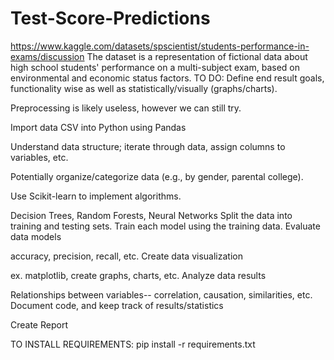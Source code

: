 # Test-Score-Predictions
https://www.kaggle.com/datasets/spscientist/students-performance-in-exams/discussion 
The dataset is a representation of fictional data about high school students' performance on a multi-subject exam, based on environmental and economic status factors.
TO DO:
Define end result goals, functionality wise as well as statistically/visually (graphs/charts).

Preprocessing is likely useless, however we can still try.

Import data CSV into Python using Pandas

Understand data structure; iterate through data, assign columns to variables, etc.

Potentially organize/categorize data (e.g., by gender, parental college).

Use Scikit-learn to implement algorithms.

Decision Trees, Random Forests, Neural Networks
Split the data into training and testing sets.
Train each model using the training data.
Evaluate data models

accuracy, precision, recall, etc.
Create data visualization

ex. matplotlib, create graphs, charts, etc.
Analyze data results

Relationships between variables-- correlation, causation, similarities, etc.
Document code, and keep track of results/statistics

Create Report

TO INSTALL REQUIREMENTS: pip install -r requirements.txt
